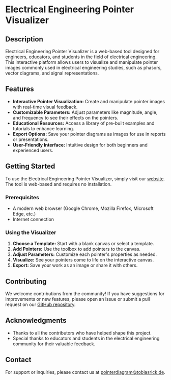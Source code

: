# Electrical Engineering Pointer Visualizer

## Description

Electrical Engineering Pointer Visualizer is a web-based tool designed for engineers, educators, and students in the field of electrical engineering. This interactive platform allows users to visualize and manipulate pointer images commonly used in electrical engineering studies, such as phasors, vector diagrams, and signal representations.

## Features

- **Interactive Pointer Visualization:** Create and manipulate pointer images with real-time visual feedback.
- **Customizable Parameters:** Adjust parameters like magnitude, angle, and frequency to see their effects on the pointers.
- **Educational Resources:** Access a library of pre-built examples and tutorials to enhance learning.
- **Export Options:** Save your pointer diagrams as images for use in reports or presentations.
- **User-Friendly Interface:** Intuitive design for both beginners and experienced users.

## Getting Started

To use the Electrical Engineering Pointer Visualizer, simply visit our [website](http://tobiasrick.de/PointerDiagram/index.html). The tool is web-based and requires no installation.

### Prerequisites

- A modern web browser (Google Chrome, Mozilla Firefox, Microsoft Edge, etc.)
- Internet connection

### Using the Visualizer

1. **Choose a Template:** Start with a blank canvas or select a template.
2. **Add Pointers:** Use the toolbox to add pointers to the canvas.
3. **Adjust Parameters:** Customize each pointer's properties as needed.
4. **Visualize:** See your pointers come to life on the interactive canvas.
5. **Export:** Save your work as an image or share it with others.

## Contributing

We welcome contributions from the community! If you have suggestions for improvements or new features, please open an issue or submit a pull request on our [GitHub repository](#).

## Acknowledgments

- Thanks to all the contributors who have helped shape this project.
- Special thanks to educators and students in the electrical engineering community for their valuable feedback.

## Contact

For support or inquiries, please contact us at [pointerdiagram@tobiasrick.de](mailto:pointerdiagram@tobiasrick.de).
